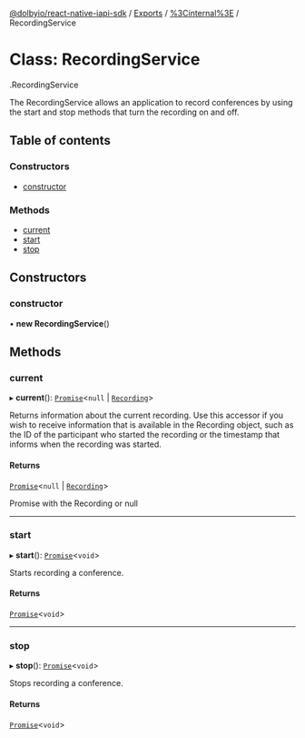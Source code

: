 [@dolbyio/react-native-iapi-sdk](../README.md) / [Exports](../modules.md) / [%3Cinternal%3E](../modules/_internal_.md) / RecordingService

# Class: RecordingService

[<internal>](../modules/_internal_.md).RecordingService

The RecordingService allows an application to record conferences by using the start and stop methods that turn
the recording on and off.

## Table of contents

### Constructors

- [constructor](_internal_.RecordingService.md#constructor)

### Methods

- [current](_internal_.RecordingService.md#current)
- [start](_internal_.RecordingService.md#start)
- [stop](_internal_.RecordingService.md#stop)

## Constructors

### constructor

• **new RecordingService**()

## Methods

### current

▸ **current**(): [`Promise`](../modules/_internal_.md#promise)<``null`` \| [`Recording`](../interfaces/_internal_.Recording.md)\>

Returns information about the current recording. Use this accessor if you wish to receive information that is
available in the Recording object, such as the ID of the participant who started the recording or the timestamp
that informs when the recording was started.

#### Returns

[`Promise`](../modules/_internal_.md#promise)<``null`` \| [`Recording`](../interfaces/_internal_.Recording.md)\>

Promise with the Recording or null

___

### start

▸ **start**(): [`Promise`](../modules/_internal_.md#promise)<`void`\>

Starts recording a conference.

#### Returns

[`Promise`](../modules/_internal_.md#promise)<`void`\>

___

### stop

▸ **stop**(): [`Promise`](../modules/_internal_.md#promise)<`void`\>

Stops recording a conference.

#### Returns

[`Promise`](../modules/_internal_.md#promise)<`void`\>
